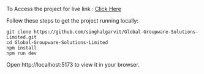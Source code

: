 To Access the project 
for live link : [Click Here](https://global-groupware-solutions-limited-of35.vercel.app/)

Follow these steps to get the project running locally:

    git clone https://github.com/singhalgarvit/Global-Groupware-Solutions-Limited.git
    cd Global-Groupware-Solutions-Limited
    npm install
    npm run dev


   Open http://localhost:5173 to view it in your browser.